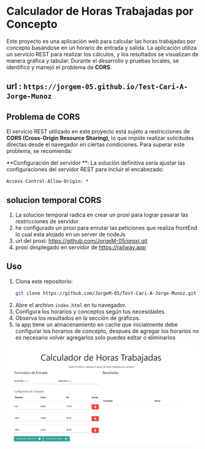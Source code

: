 # Calculador de Horas Trabajadas por Concepto

Este proyecto es una aplicación web para calcular las horas trabajadas por concepto basándose en un horario de entrada y salida. La aplicación utiliza un servicio REST para realizar los cálculos, y los resultados se visualizan de manera gráfica y tabular. Durante el desarrollo y pruebas locales, se identificó y manejó el problema de **CORS**.

## url : ```https://jorgem-05.github.io/Test-Cari-A-Jorge-Munoz```

## Problema de CORS

El servicio REST utilizado en este proyecto está sujeto a restricciones de **CORS (Cross-Origin Resource Sharing)**, lo que impide realizar solicitudes directas desde el navegador en ciertas condiciones.
Para superar este problema, se recomienda:

 **Configuración del servidor **:
   La solución definitiva sería ajustar las configuraciones del servidor REST para incluir el encabezado:
   ```http
   Access-Control-Allow-Origin: *
   ```
## solucion temporal CORS

1. La solucion temporal radica en crear un proxi para lograr pasarar las restricciones de servidor
2. he configurado un proxi para enrutar las peticiones que realiza frontEnd lo cual esta alojado en un server de nodeJs
3. url del proxi: https://github.com/JorgeM-05/proxi.git
4. proxi desplegado en servidor de https://railway.app


## Uso

1. Clona este repositorio:
   ```bash
   git clone https://github.com/JorgeM-05/Test-Cari-A-Jorge-Munoz.git
   ```
2. Abre el archivo `index.html` en tu navegador.
3. Configura los horarios y conceptos según tus necesidades.
4. Observa los resultados en la sección de gráficos.
5. la app tiene un almacenamiento en cache que inicialmente debe configurar los horarios de concepto, despues de agregar los horarios no es necesario volver agregarlos solo puedes editar o eliminarlos

![alt text](image.png)

